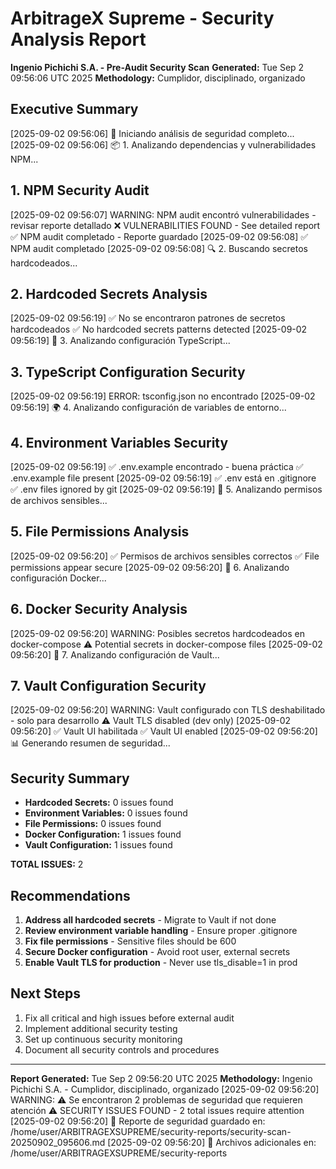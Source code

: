 # ArbitrageX Supreme - Security Analysis Report
**Ingenio Pichichi S.A. - Pre-Audit Security Scan**
**Generated:** Tue Sep  2 09:56:06 UTC 2025
**Methodology:** Cumplidor, disciplinado, organizado

## Executive Summary
[2025-09-02 09:56:06] 🚀 Iniciando análisis de seguridad completo...
[2025-09-02 09:56:06] 📦 1. Analizando dependencias y vulnerabilidades NPM...

## 1. NPM Security Audit

[2025-09-02 09:56:07] WARNING: NPM audit encontró vulnerabilidades - revisar reporte detallado
❌ VULNERABILITIES FOUND - See detailed report
✅ NPM audit completado - Reporte guardado
[2025-09-02 09:56:08] ✅ NPM audit completado
[2025-09-02 09:56:08] 🔍 2. Buscando secretos hardcodeados...

## 2. Hardcoded Secrets Analysis

[2025-09-02 09:56:19] ✅ No se encontraron patrones de secretos hardcodeados
✅ No hardcoded secrets patterns detected
[2025-09-02 09:56:19] 📝 3. Analizando configuración TypeScript...

## 3. TypeScript Configuration Security

[2025-09-02 09:56:19] ERROR: tsconfig.json no encontrado
[2025-09-02 09:56:19] 🌍 4. Analizando configuración de variables de entorno...

## 4. Environment Variables Security

[2025-09-02 09:56:19] ✅ .env.example encontrado - buena práctica
✅ .env.example file present
[2025-09-02 09:56:19] ✅ .env está en .gitignore
✅ .env files ignored by git
[2025-09-02 09:56:19] 📁 5. Analizando permisos de archivos sensibles...

## 5. File Permissions Analysis

[2025-09-02 09:56:20] ✅ Permisos de archivos sensibles correctos
✅ File permissions appear secure
[2025-09-02 09:56:20] 🐳 6. Analizando configuración Docker...

## 6. Docker Security Analysis

[2025-09-02 09:56:20] WARNING: Posibles secretos hardcodeados en docker-compose
⚠️  Potential secrets in docker-compose files
[2025-09-02 09:56:20] 🔐 7. Analizando configuración de Vault...

## 7. Vault Configuration Security

[2025-09-02 09:56:20] WARNING: Vault configurado con TLS deshabilitado - solo para desarrollo
⚠️  Vault TLS disabled (dev only)
[2025-09-02 09:56:20] ✅ Vault UI habilitada
✅ Vault UI enabled
[2025-09-02 09:56:20] 📊 Generando resumen de seguridad...

## Security Summary

- **Hardcoded Secrets:** 0 issues found
- **Environment Variables:** 0 issues found  
- **File Permissions:** 0 issues found
- **Docker Configuration:** 1 issues found
- **Vault Configuration:** 1 issues found

**TOTAL ISSUES:** 2

## Recommendations

1. **Address all hardcoded secrets** - Migrate to Vault if not done
2. **Review environment variable handling** - Ensure proper .gitignore
3. **Fix file permissions** - Sensitive files should be 600
4. **Secure Docker configuration** - Avoid root user, external secrets
5. **Enable Vault TLS for production** - Never use tls_disable=1 in prod

## Next Steps

1. Fix all critical and high issues before external audit
2. Implement additional security testing
3. Set up continuous security monitoring
4. Document all security controls and procedures

---
**Report Generated:** Tue Sep  2 09:56:20 UTC 2025
**Methodology:** Ingenio Pichichi S.A. - Cumplidor, disciplinado, organizado
[2025-09-02 09:56:20] WARNING: ⚠️  Se encontraron 2 problemas de seguridad que requieren atención
⚠️  SECURITY ISSUES FOUND - 2 total issues require attention
[2025-09-02 09:56:20] 📄 Reporte de seguridad guardado en: /home/user/ARBITRAGEXSUPREME/security-reports/security-scan-20250902_095606.md
[2025-09-02 09:56:20] 📁 Archivos adicionales en: /home/user/ARBITRAGEXSUPREME/security-reports

